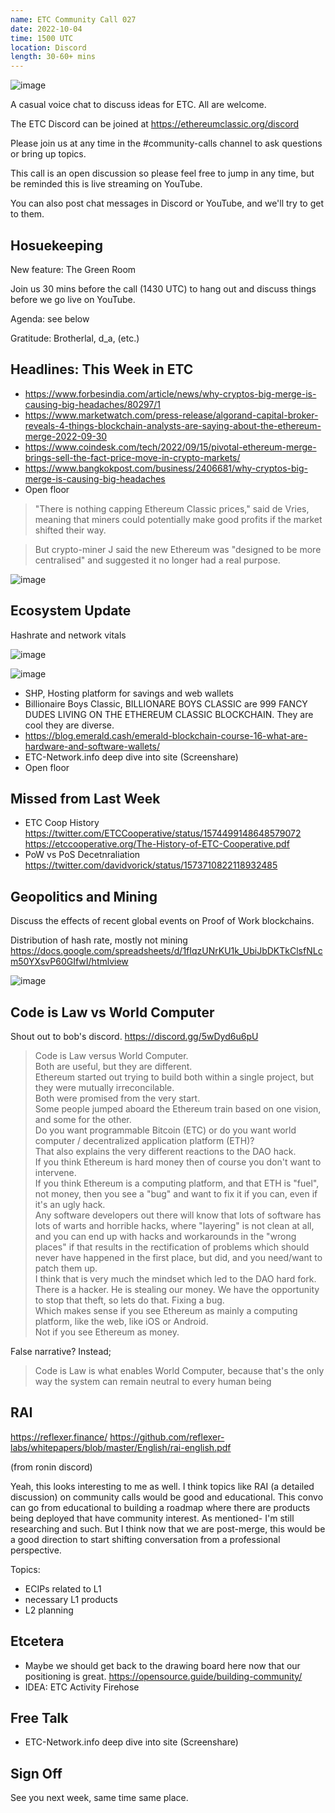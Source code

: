 ```yaml
---
name: ETC Community Call 027
date: 2022-10-04
time: 1500 UTC
location: Discord
length: 30-60+ mins
---
```


![image](https://user-images.githubusercontent.com/1696942/193836915-f96d2922-2a91-4d38-88b4-3a36cc5963e2.png)

A casual voice chat to discuss ideas for ETC. All are welcome.

The ETC Discord can be joined at https://ethereumclassic.org/discord

Please join us at any time in the #community-calls channel to ask questions or bring up topics.

This call is an open discussion so please feel free to jump in any time, but be reminded this is live streaming on YouTube.

You can also post chat messages in Discord or YouTube, and we'll try to get to them.

## Hosuekeeping

New feature: The Green Room

Join us 30 mins before the call (1430 UTC) to hang out and discuss things before we go live on YouTube.

Agenda: see below

Gratitude: Brotherlal, d_a, (etc.)

## Headlines: This Week in ETC

- https://www.forbesindia.com/article/news/why-cryptos-big-merge-is-causing-big-headaches/80297/1
- https://www.marketwatch.com/press-release/algorand-capital-broker-reveals-4-things-blockchain-analysts-are-saying-about-the-ethereum-merge-2022-09-30
- https://www.coindesk.com/tech/2022/09/15/pivotal-ethereum-merge-brings-sell-the-fact-price-move-in-crypto-markets/
- https://www.bangkokpost.com/business/2406681/why-cryptos-big-merge-is-causing-big-headaches 
- Open floor

> "There is nothing capping Ethereum Classic prices," said de Vries, meaning that miners could potentially make good profits if the market shifted their way.

> But crypto-miner J said the new Ethereum was "designed to be more centralised" and suggested it no longer had a real purpose.

![image](https://user-images.githubusercontent.com/1696942/193835240-5b06e7af-8bf7-4483-af81-c14707c83400.png)

## Ecosystem Update

Hashrate and network vitals

![image](https://user-images.githubusercontent.com/1696942/193838682-30ed82eb-24b8-4056-bd31-0c2347e10ef0.png)

![image](https://user-images.githubusercontent.com/1696942/193834087-32ac033d-cfcd-41d0-90cd-16f8efee1590.png)

- SHP, Hosting platform for savings and web wallets
- Billionaire Boys Classic, BILLIONARE BOYS CLASSIC are 999 FANCY DUDES LIVING ON THE ETHEREUM CLASSIC BLOCKCHAIN. They are cool they are diverse. 
- https://blog.emerald.cash/emerald-blockchain-course-16-what-are-hardware-and-software-wallets/
- ETC-Network.info deep dive into site (Screenshare)
- Open floor

## Missed from Last Week

- ETC Coop History https://twitter.com/ETCCooperative/status/1574499148648579072 https://etccooperative.org/The-History-of-ETC-Cooperative.pdf
- PoW vs PoS Decetnraliation https://twitter.com/davidvorick/status/1573710822118932485

## Geopolitics and Mining

Discuss the effects of recent global events on Proof of Work blockchains.

Distribution of hash rate, mostly not mining https://docs.google.com/spreadsheets/d/1fIqzUNrKU1k_UbiJbDKTkClsfNLcm50YXsvP60GIfwI/htmlview

![image](https://user-images.githubusercontent.com/1696942/193844772-2eabefe2-601c-4b50-b0f0-e0b4f620908b.png)


## Code is Law vs World Computer

Shout out to bob's discord. https://discord.gg/5wDyd6u6pU

> Code is Law versus World Computer.  
> Both are useful, but they are different.  
> Ethereum started out trying to build both within a single project, but they were mutually irreconcilable.  
> Both were promised from the very start.  
> Some people jumped aboard the Ethereum train based on one vision, and some for the other.  
> Do you want programmable Bitcoin (ETC) or do you want world computer / decentralized application platform (ETH)?  
> That also explains the very different reactions to the DAO hack.  
> If you think Ethereum is hard money then of course you don't want to intervene.  
> If you think Ethereum is a computing platform, and that ETH is "fuel", not money, then you see a "bug" and want to fix it if you can, even if it's an ugly hack.  
> Any software developers out there will know that lots of software has lots of warts and horrible hacks, where "layering" is not clean at all, and you can end up with hacks and workarounds in the "wrong places" if that results in the rectification of problems which should never have happened in the first place, but did, and you need/want to patch them up.  
> I think that is very much the mindset which led to the DAO hard fork.  
> There is a hacker.   He is stealing our money.   We have the opportunity to stop that theft, so lets do that. 
> Fixing a bug.  
> Which makes sense if you see Ethereum as mainly a computing platform, like the web, like iOS or Android.  
> Not if you see Ethereum as money.  

False narrative? Instead;

> Code is Law is what enables World Computer, because that's the only way the system can remain neutral to every human being

## RAI

https://reflexer.finance/
https://github.com/reflexer-labs/whitepapers/blob/master/English/rai-english.pdf

(from ronin discord)

Yeah, this looks interesting to me as well. I think topics like RAI (a detailed discussion) on community calls would be good and educational. This convo can go from educational to building a roadmap where there are products being deployed that have community interest. As mentioned- I'm still researching and such. But I think now that we are post-merge, this would be a good direction to start shifting conversation from a professional perspective.

Topics:
+ ECIPs related to L1
+ necessary L1 products
+ L2 planning 

## Etcetera

- Maybe we should get back to the drawing board here now that our positioning is great. https://opensource.guide/building-community/
- IDEA: ETC Activity Firehose

## Free Talk
- ETC-Network.info deep dive into site (Screenshare)

## Sign Off

See you next week, same time same place.
